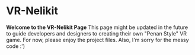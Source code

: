 # VR-Nelikit
**Welcome to the VR-Nelikit Page**
This page might be updated in the future to guide developers and designers to creating their own "Penan Style" VR game. For now, please enjoy the project files. Also, I'm sorry for the messy code :')

